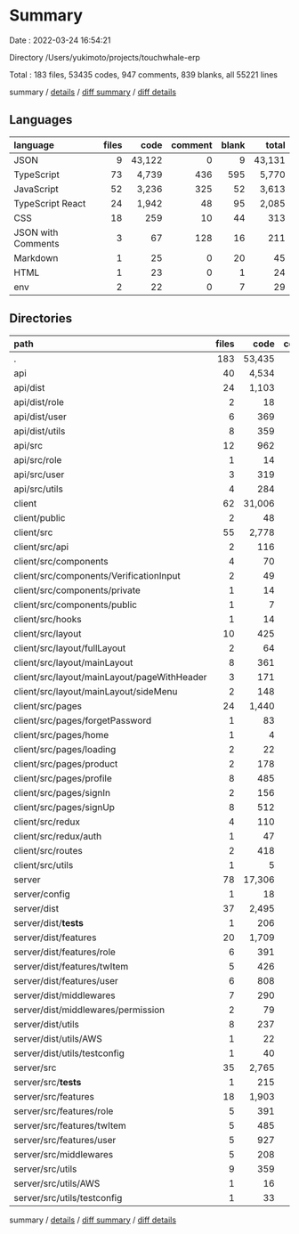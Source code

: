 # Summary

Date : 2022-03-24 16:54:21

Directory /Users/yukimoto/projects/touchwhale-erp

Total : 183 files,  53435 codes, 947 comments, 839 blanks, all 55221 lines

summary / [details](details.md) / [diff summary](diff.md) / [diff details](diff-details.md)

## Languages
| language | files | code | comment | blank | total |
| :--- | ---: | ---: | ---: | ---: | ---: |
| JSON | 9 | 43,122 | 0 | 9 | 43,131 |
| TypeScript | 73 | 4,739 | 436 | 595 | 5,770 |
| JavaScript | 52 | 3,236 | 325 | 52 | 3,613 |
| TypeScript React | 24 | 1,942 | 48 | 95 | 2,085 |
| CSS | 18 | 259 | 10 | 44 | 313 |
| JSON with Comments | 3 | 67 | 128 | 16 | 211 |
| Markdown | 1 | 25 | 0 | 20 | 45 |
| HTML | 1 | 23 | 0 | 1 | 24 |
| env | 2 | 22 | 0 | 7 | 29 |

## Directories
| path | files | code | comment | blank | total |
| :--- | ---: | ---: | ---: | ---: | ---: |
| . | 183 | 53,435 | 947 | 839 | 55,221 |
| api | 40 | 4,534 | 234 | 139 | 4,907 |
| api/dist | 24 | 1,103 | 78 | 24 | 1,205 |
| api/dist/role | 2 | 18 | 0 | 2 | 20 |
| api/dist/user | 6 | 369 | 2 | 6 | 377 |
| api/dist/utils | 8 | 359 | 17 | 8 | 384 |
| api/src | 12 | 962 | 75 | 101 | 1,138 |
| api/src/role | 1 | 14 | 1 | 3 | 18 |
| api/src/user | 3 | 319 | 5 | 32 | 356 |
| api/src/utils | 4 | 284 | 15 | 36 | 335 |
| client | 62 | 31,006 | 107 | 242 | 31,355 |
| client/public | 2 | 48 | 0 | 2 | 50 |
| client/src | 55 | 2,778 | 107 | 216 | 3,101 |
| client/src/api | 2 | 116 | 3 | 22 | 141 |
| client/src/components | 4 | 70 | 0 | 13 | 83 |
| client/src/components/VerificationInput | 2 | 49 | 0 | 9 | 58 |
| client/src/components/private | 1 | 14 | 0 | 2 | 16 |
| client/src/components/public | 1 | 7 | 0 | 2 | 9 |
| client/src/hooks | 1 | 14 | 1 | 6 | 21 |
| client/src/layout | 10 | 425 | 13 | 42 | 480 |
| client/src/layout/fullLayout | 2 | 64 | 0 | 5 | 69 |
| client/src/layout/mainLayout | 8 | 361 | 13 | 37 | 411 |
| client/src/layout/mainLayout/pageWithHeader | 3 | 171 | 9 | 11 | 191 |
| client/src/layout/mainLayout/sideMenu | 2 | 148 | 3 | 16 | 167 |
| client/src/pages | 24 | 1,440 | 31 | 71 | 1,542 |
| client/src/pages/forgetPassword | 1 | 83 | 2 | 6 | 91 |
| client/src/pages/home | 1 | 4 | 2 | 3 | 9 |
| client/src/pages/loading | 2 | 22 | 0 | 3 | 25 |
| client/src/pages/product | 2 | 178 | 1 | 16 | 195 |
| client/src/pages/profile | 8 | 485 | 14 | 17 | 516 |
| client/src/pages/signIn | 2 | 156 | 1 | 4 | 161 |
| client/src/pages/signUp | 8 | 512 | 11 | 22 | 545 |
| client/src/redux | 4 | 110 | 6 | 15 | 131 |
| client/src/redux/auth | 1 | 47 | 0 | 5 | 52 |
| client/src/routes | 2 | 418 | 14 | 16 | 448 |
| client/src/utils | 1 | 5 | 0 | 3 | 8 |
| server | 78 | 17,306 | 606 | 454 | 18,366 |
| server/config | 1 | 18 | 0 | 6 | 24 |
| server/dist | 37 | 2,495 | 271 | 36 | 2,802 |
| server/dist/__tests__ | 1 | 206 | 26 | 1 | 233 |
| server/dist/features | 20 | 1,709 | 199 | 20 | 1,928 |
| server/dist/features/role | 6 | 391 | 27 | 6 | 424 |
| server/dist/features/twItem | 5 | 426 | 61 | 5 | 492 |
| server/dist/features/user | 6 | 808 | 102 | 6 | 916 |
| server/dist/middlewares | 7 | 290 | 19 | 7 | 316 |
| server/dist/middlewares/permission | 2 | 79 | 9 | 2 | 90 |
| server/dist/utils | 8 | 237 | 19 | 7 | 263 |
| server/dist/utils/AWS | 1 | 22 | 17 | 0 | 39 |
| server/dist/utils/testconfig | 1 | 40 | 0 | 1 | 41 |
| server/src | 35 | 2,765 | 284 | 402 | 3,451 |
| server/src/__tests__ | 1 | 215 | 26 | 47 | 288 |
| server/src/features | 18 | 1,903 | 213 | 228 | 2,344 |
| server/src/features/role | 5 | 391 | 26 | 29 | 446 |
| server/src/features/twItem | 5 | 485 | 76 | 84 | 645 |
| server/src/features/user | 5 | 927 | 101 | 100 | 1,128 |
| server/src/middlewares | 5 | 208 | 10 | 41 | 259 |
| server/src/utils | 9 | 359 | 24 | 62 | 445 |
| server/src/utils/AWS | 1 | 16 | 16 | 4 | 36 |
| server/src/utils/testconfig | 1 | 33 | 0 | 6 | 39 |

summary / [details](details.md) / [diff summary](diff.md) / [diff details](diff-details.md)